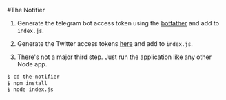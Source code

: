 #The Notifier

1. Generate the telegram bot access token using the [botfather](https://core.telegram.org/bots#6-botfather) and add to ```index.js```.

2. Generate the Twitter access tokens [here](https://developer.twitter.com/en/docs/basics/authentication/guides/access-tokens.html) and add to ```index.js```.

3. There's not a major third step. Just run the application like any other Node app.



```sh
$ cd the-notifier
$ npm install
$ node index.js
```


